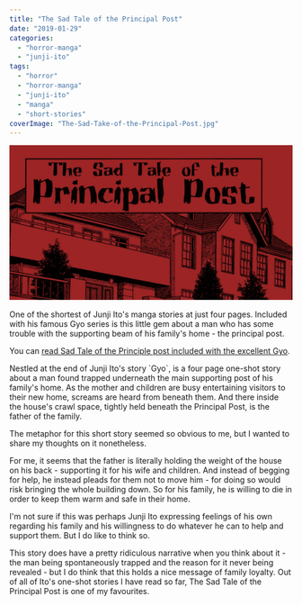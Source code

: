 ```yaml
---
title: "The Sad Tale of the Principal Post"
date: "2019-01-29"
categories: 
  - "horror-manga"
  - "junji-ito"
tags: 
  - "horror"
  - "horror-manga"
  - "junji-ito"
  - "manga"
  - "short-stories"
coverImage: "The-Sad-Take-of-the-Principal-Post.jpg"
---
```


[![](images/The-Sad-Take-of-the-Principal-Post.jpg)](https://davidpeach.co.uk/wp-content/uploads/2023/05/The-Sad-Take-of-the-Principal-Post.jpg)

One of the shortest of Junji Ito's manga stories at just four pages. Included with his famous Gyo series is this little gem about a man who has some trouble with the supporting beam of his family's home - the principal post.

You can [read Sad Tale of the Principle post included with the excellent Gyo](https://amzn.to/33KmVVT).

Nestled at the end of Junji Ito's story \`Gyo\`, is a four page one-shot story about a man found trapped underneath the main supporting post of his family's home. As the mother and children are busy entertaining visitors to their new home, screams are heard from beneath them. And there inside the house's crawl space, tightly held beneath the Principal Post, is the father of the family.

The metaphor for this short story seemed so obvious to me, but I wanted to share my thoughts on it nonetheless.

For me, it seems that the father is literally holding the weight of the house on his back - supporting it for his wife and children. And instead of begging for help, he instead pleads for them not to move him - for doing so would risk bringing the whole building down. So for his family, he is willing to die in order to keep them warm and safe in their home.

I'm not sure if this was perhaps Junji Ito expressing feelings of his own regarding his family and his willingness to do whatever he can to help and support them. But I do like to think so.

This story does have a pretty ridiculous narrative when you think about it - the man being spontaneously trapped and the reason for it never being revealed - but I do think that this holds a nice message of family loyalty. Out of all of Ito's one-shot stories I have read so far, The Sad Tale of the Principal Post is one of my favourites.
